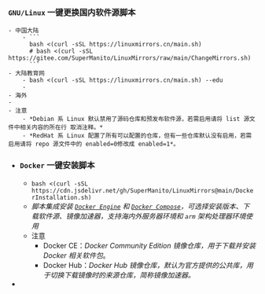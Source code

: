 ### `GNU/Linux` 一键更换国内软件源脚本
	- 中国大陆
		- ```
		  bash <(curl -sSL https://linuxmirrors.cn/main.sh)
		  # bash <(curl -sSL https://gitee.com/SuperManito/LinuxMirrors/raw/main/ChangeMirrors.sh)
		  ```
	- 大陆教育网
		- bash <(curl -sSL https://linuxmirrors.cn/main.sh) --edu
		-
	- 海外
	-
	- 注意
		- *Debian 系 Linux 默认禁用了源码仓库和预发布软件源，若需启用请将 list 源文件中相关内容的所在行 取消注释。*
		- *RedHat 系 Linux 配置了所有可以配置的仓库，但有一些仓库默认没有启用，若需启用请将 repo 源文件中的 enabled=0修改成 enabled=1*。
- ### `Docker` 一键安装脚本
	- `bash <(curl -sSL https://cdn.jsdelivr.net/gh/SuperManito/LinuxMirrors@main/DockerInstallation.sh)`
	- *脚本集成安装 [`Docker Engine`](https://docs.docker.com/engine) 和 [`Docker Compose`](https://docs.docker.com/compose)，可选择安装版本、下载软件源、镜像加速器，支持海内外服务器环境和 `arm` 架构处理器环境使用*
	- 注意
		- Docker CE：*Docker Community Edition 镜像仓库，用于下载并安装 Docker 相关软件包*。
		- Docker Hub：*Docker Hub 镜像仓库，默认为官方提供的公共库，用于切换下载镜像时的来源仓库，简称镜像加速器。*
-